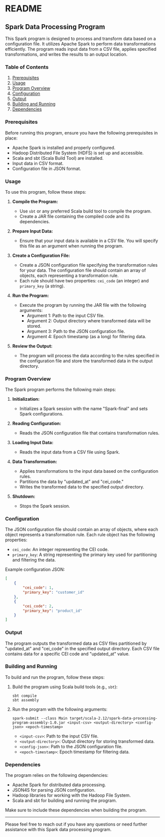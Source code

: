 # README

## Spark Data Processing Program

This Spark program is designed to process and transform data based on a configuration file. It utilizes Apache Spark to perform data transformations efficiently. The program reads input data from a CSV file, applies specified transformations, and writes the results to an output location.

### Table of Contents
1. [Prerequisites](#prerequisites)
2. [Usage](#usage)
3. [Program Overview](#program-overview)
4. [Configuration](#configuration)
5. [Output](#output)
6. [Building and Running](#building-and-running)
7. [Dependencies](#dependencies)

### Prerequisites
Before running this program, ensure you have the following prerequisites in place:
- Apache Spark is installed and properly configured.
- Hadoop Distributed File System (HDFS) is set up and accessible.
- Scala and sbt (Scala Build Tool) are installed.
- Input data in CSV format.
- Configuration file in JSON format.

### Usage
To use this program, follow these steps:

1. **Compile the Program:**
   - Use `sbt` or any preferred Scala build tool to compile the program.
   - Create a JAR file containing the compiled code and its dependencies.

2. **Prepare Input Data:**
   - Ensure that your input data is available in a CSV file. You will specify this file as an argument when running the program.

3. **Create a Configuration File:**
   - Create a JSON configuration file specifying the transformation rules for your data. The configuration file should contain an array of objects, each representing a transformation rule.
   - Each rule should have two properties: `cei_code` (an integer) and `primary_key` (a string).

4. **Run the Program:**
   - Execute the program by running the JAR file with the following arguments:
     - Argument 1: Path to the input CSV file.
     - Argument 2: Output directory where transformed data will be stored.
     - Argument 3: Path to the JSON configuration file.
     - Argument 4: Epoch timestamp (as a long) for filtering data.

5. **Review the Output:**
   - The program will process the data according to the rules specified in the configuration file and store the transformed data in the output directory.

### Program Overview
The Spark program performs the following main steps:

1. **Initialization:**
   - Initializes a Spark session with the name "Spark-final" and sets Spark configurations.

2. **Reading Configuration:**
   - Reads the JSON configuration file that contains transformation rules.

3. **Loading Input Data:**
   - Reads the input data from a CSV file using Spark.

4. **Data Transformation:**
   - Applies transformations to the input data based on the configuration rules.
   - Partitions the data by "updated_at" and "cei_code."
   - Writes the transformed data to the specified output directory.

5. **Shutdown:**
   - Stops the Spark session.

### Configuration
The JSON configuration file should contain an array of objects, where each object represents a transformation rule. Each rule object has the following properties:
- `cei_code`: An integer representing the CEI code.
- `primary_key`: A string representing the primary key used for partitioning and filtering the data.

Example configuration JSON:
```json
[
    {
        "cei_code": 1,
        "primary_key": "customer_id"
    },
    {
        "cei_code": 2,
        "primary_key": "product_id"
    }
]
```

### Output
The program outputs the transformed data as CSV files partitioned by "updated_at" and "cei_code" in the specified output directory. Each CSV file contains data for a specific CEI code and "updated_at" value.

### Building and Running
To build and run the program, follow these steps:

1. Build the program using Scala build tools (e.g., `sbt`):
   ```
   sbt compile
   sbt assembly
   ```

2. Run the program with the following arguments:
   ```
   spark-submit --class Main target/scala-2.12/spark-data-processing-program-assembly-1.0.jar <input-csv> <output-directory> <config-json> <epoch-timestamp>
   ```
   - `<input-csv>`: Path to the input CSV file.
   - `<output-directory>`: Output directory for storing transformed data.
   - `<config-json>`: Path to the JSON configuration file.
   - `<epoch-timestamp>`: Epoch timestamp for filtering data.

### Dependencies
The program relies on the following dependencies:
- Apache Spark for distributed data processing.
- JSON4S for parsing JSON configuration.
- Hadoop libraries for working with the Hadoop File System.
- Scala and sbt for building and running the program.

Make sure to include these dependencies when building the program.

---

Please feel free to reach out if you have any questions or need further assistance with this Spark data processing program.
